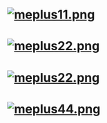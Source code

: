 # [![meplus11.png](https://i.postimg.cc/VkBMtGX5/meplus11.png)](https://postimg.cc/qNqzVGbd)
# [![meplus22.png](https://i.postimg.cc/sxhGgwVj/meplus22.png)](https://postimg.cc/BPJnh5Lk)
# [![meplus22.png](https://i.postimg.cc/sxhGgwVj/meplus22.png)](https://postimg.cc/BPJnh5Lk)
# [![meplus44.png](https://i.postimg.cc/VNftWqFg/meplus44.png)](https://postimg.cc/HrNjp7R8)
